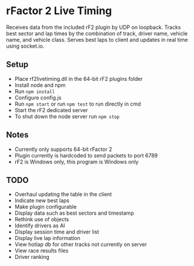 # rFactor 2 Live Timing

Receives data from the included rF2 plugin by UDP on loopback.
Tracks best sector and lap times by the combination of track, driver name, vehicle name, and vehicle class.
Serves best laps to client and updates in real time using socket.io. 

## Setup

* Place rf2livetiming.dll in the 64-bit rF2 plugins folder 
* Install node and npm
* Run `npm install`
* Configure config.js
* Run `npm start` or run `npm test` to run directly in cmd
* Start the rF2 dedicated server
* To shut down the node server run `npm stop`

## Notes

* Currently only supports 64-bit rFactor 2
* Plugin currently is hardcoded to send packets to port 6789
* rF2 is Windows only, this program is Windows only

## TODO

* Overhaul updating the table in the client
* Indicate new best laps
* Make plugin configurable
* Display data such as best sectors and timestamp
* Rethink use of objects
* Identify drivers as AI
* Display session time and driver list
* Display live lap information
* View hotlap db for other tracks not currently on server
* View race results files
* Driver ranking
